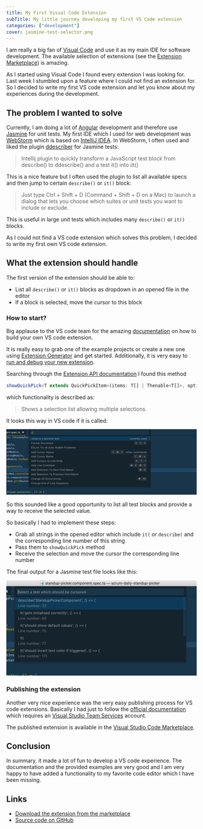 ```yaml
---
title: My First Visual Code Extension
subTitle: My little journey developing my first VS Code extension
categories: ["development"]
cover: jasmine-test-selector.png
---
```


I am really a big fan of [Visual Code](https://code.visualstudio.com) and use it as my main IDE for software development. The available selection of extensions (see the [Extension Marketplace](https://marketplace.visualstudio.com/VSCode)) is amazing.

As I started using Visual Code I found every extension I was looking for. Last week I stumbled upon a feature where I could not find an extension for. So I decided to write my first VS code extension and let you know about my experiences during the development.

## The problem I wanted to solve

Currently, I am doing a lot of [Angular](https://angular.io/) development and therefore use [Jasmine](https://jasmine.github.io/) for unit tests. My first IDE which I used for web development was [WebStorm](https://www.jetbrains.com/webstorm/) which is based on [IntelliJ IDEA](https://www.jetbrains.com/idea/). In WebStorm, I often used and liked the plugin [ddescriber](https://github.com/andresdominguez/ddescriber) for Jasmine tests:

> Intellij plugin to quickly transform a JavaScript test block from describe() to ddescribe() and a test it() into iit()

This is a nice feature but I often used the plugin to list all available specs and then jump to certain `describe()` or `it()` block:

> Just type Ctrl + Shift + D (Command + Shift + D on a Mac) to launch a dialog that lets you choose which suites or unit tests you want to include or exclude.

This is useful in large unit tests which includes many `describe()` or `it()` blocks.

As I could not find a VS code extension which solves this problem, I decided to write my first own VS code extension.

## What the extension should handle

The first version of the extension should be able to:

- List all `describe()` or `it()` blocks as dropdown in an opened file in the editor
- If a block is selected, move the cursor to this block

### How to start?

Big applause to the VS code team for the amazing [documentation](https://code.visualstudio.com/docs/extensions/overview) on how to build your own VS code extension.

It is really easy to grab one of the example projects or create a new one using [Extension Generator](https://code.visualstudio.com/docs/extensions/yocode) and get started. Additionally, it is very easy to [run and debug your new extension](https://code.visualstudio.com/docs/extensions/developing-extensions#_running-and-debugging-your-extension).

Searching through the [Extension API documentation](https://code.visualstudio.com/docs/extensionAPI/overview) I found this method

```ts
showQuickPick<T extends QuickPickItem>(items: T[] | Thenable<T[]>, options?: QuickPickOptions, token?: CancellationToken): Thenable<T | undefined>
```

which functionality is described as:

> Shows a selection list allowing multiple selections.

It looks this way in VS code if it is called:

![VS Code Quick Pick Screenshot](./vs-code-quick-pick.png)

So this sounded like a good opportunity to list all test blocks and provide a way to receive the selected value.

So basically I had to implement these steps:

- Grab all strings in the opened editor which include `it(` or `describe(` and the corresponding line number of this string
- Pass them to `showQuickPick` method
- Receive the selection and move the cursor the corresponding line number

The final output for a Jasmine test file looks like this:

![VS Code Jasmine Test Selector Screenshot](./jasmine-test-selector.png)

### Publishing the extension

Another very nice experience was the very easy publishing process for VS code extensions. Basically I had just to follow the [official documentation](https://code.visualstudio.com/docs/extensions/publish-extension) which requires an [Visual Studio Team Services](https://docs.microsoft.com/vsts/accounts/create-account-msa-or-work-student) account.

The published extension is available in the [Visual Studio Code Marketplace](https://marketplace.visualstudio.com/items?itemName=Mokkapps.jasmine-test-selector#overview).

## Conclusion

In summary, it made a lot of fun to develop a VS code experience. The documentation and the provided examples are very good and I am very happy to have added a functionality to my favorite code editor which I have been missing.

## Links

- [Download the extension from the marketplace](https://marketplace.visualstudio.com/items?itemName=Mokkapps.jasmine-test-selector#overview)
- [Source code on GitHub](https://github.com/Mokkapps/jasmine-test-selector)
